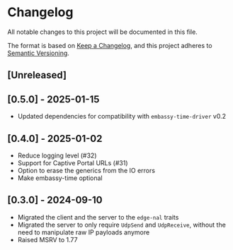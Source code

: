 # Changelog

All notable changes to this project will be documented in this file.

The format is based on [Keep a Changelog](https://keepachangelog.com/en/1.0.0/),
and this project adheres to [Semantic Versioning](https://semver.org/spec/v2.0.0.html).

## [Unreleased]

## [0.5.0] - 2025-01-15
* Updated dependencies for compatibility with `embassy-time-driver` v0.2

## [0.4.0] - 2025-01-02
* Reduce logging level (#32)
* Support for Captive Portal URLs (#31)
* Option to erase the generics from the IO errors
* Make embassy-time optional

## [0.3.0] - 2024-09-10
* Migrated the client and the server to the `edge-nal` traits
* Migrated the server to only require `UdpSend` and `UdpReceive`, without the need to manipulate raw IP payloads anymore
* Raised MSRV to 1.77

